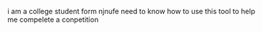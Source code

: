 i am a college student form njnufe
need to know how to use this tool to help me compelete a conpetition
